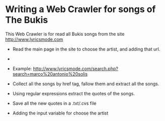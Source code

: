Writing a Web Crawler for songs of The Bukis
============================================

This Web Crawler is for read all Bukis songs 
from the site http://www.lyricsmode.com
	
* Read the main page in the site to choose the artist, and adding that url.
*
* Example: http://www.lyricsmode.com/search.php?search=marco%20antonio%20solis

* Collect all the songs by href tag, fallow them and extract all the songs.

* Using regular expressions extract the quotes of the songs.
 
* Save all the new quotes in a .txt/.cvs file

* Adding the input variable for choose the artist

